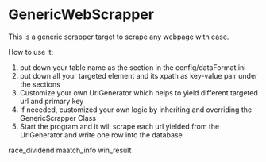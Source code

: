 # GenericWebScrapper

This is a generic scrapper target to scrape any webpage with ease.

How to use it:

1. put down your table name as the section in the config/dataFormat.ini
2. put down all your targeted element and its xpath as key-value pair under the sections
3. Customize your own UrlGenerator which helps to yield different targeted url and primary key
4. If neeeded, customized your own logic by inheriting and overriding the GenericScrapper Class 
5. Start the program and it will scrape each url yielded from the UrlGenerator and write one row into the database




race_dividend
maatch_info
win_result
